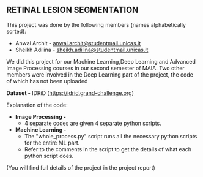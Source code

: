 ## RETINAL LESION SEGMENTATION

This project was done by the following members (names alphabetically sorted):
* Anwai Archit - anwai.archit@studentmail.unicas.it 
* Sheikh Adilina - sheikh.adilina@studentmail.unicas.it


We did this project for our Machine Learning,Deep Learning and Advanced Image Processing courses in our second semester of MAIA. 
Two other members were involved in the Deep Learning part of the project, the code of which has not been uploaded

**Dataset -** IDRiD (https://idrid.grand-challenge.org)

Explanation of the code:
* **Image Processing -** 
  * 4 separate codes are given 4 separate python scripts.
* **Machine Learning -** 
  * The "whole_process.py" script runs all the necessary python scripts for the entire ML part. 
  * Refer to the comments in the script to get the details of what each python script does.


(You will find full details of the project in the project report)
